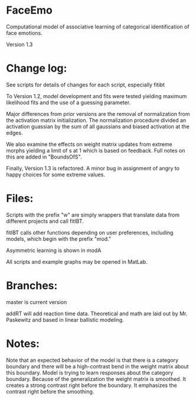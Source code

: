 # FaceEmo
Computational model of associative learning of categorical identification of face emotions.

  Version 1.3

Change log:
===========
See scripts for details of changes for each script, especially fitibt

To Version 1.2, model development and fits were tested yielding maximum likelihood fits and the use of a guessing parameter.

Major differences from prior versions are the removal of normalization from the activation matrix initialization. The normalization procedure divided an activation guassian by the sum of all gaussians and biased activation at the edges. 

We also examine the effects on weight matrix updates from extreme morphs yielding a limit of s at 1 which is based on feedback. Full notes on this are added in "BoundsOfS". 

Finally, Version 1.3 is refactored. A minor bug in assignment of angry to happy choices for some extreme values.

Files:
======
Scripts with the prefix "w" are simply wrappers that translate data from different projects and call fitIBT. 

fitIBT calls other functions depending on user preferences, including models, which begin with the prefix "mod."

Asymmetric learning is shown in modA

All scripts and example graphs may be opened in MatLab.

Branches:
=========
master is current version

addRT will add reaction time data. Theoretical and math are laid out by Mr. Paskewitz and based in linear ballistic modeling.

Notes:
======
Note that an expected behavior of the model is that there is a category boundary and there will be a high-contrast bend in the weight matrix about this boundary. Model is trying to learn responses about the category boundary. Because of the generalization the weight matrix is smoothed. It creates a strong contrast right before the boundary. It emphasizes the contrast right before the smoothing. 
